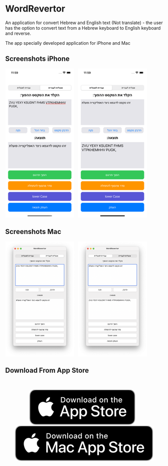 
WordRevertor
==========
An application for convert Hebrew and English text (Not translate) - the user has the option to convert text from a Hebrew keyboard to English keyboard and reverse.

The app specially developed application for iPhone and Mac

## Screenshots iPhone
  <p float="left">
    <img src="./Screenshot/iPhone/0.png" width="220" />&nbsp;&nbsp;
  <img src="./Screenshot/iPhone/1.png" width="220" />&nbsp;&nbsp;
</p>

## Screenshots Mac
  <p float="left">
    <img src="./Screenshot/Mac/0.png" width="220" />&nbsp;&nbsp;
  <img src="./Screenshot/Mac/1.png" width="220" />&nbsp;&nbsp;
</p>

## Download From App Store
<br>
<p align="center">
<a href="https://apps.apple.com/il/app/wordrevertor-%D7%AA%D7%A8%D7%92%D7%95%D7%9D-%D7%94%D7%A4%D7%95%D7%9A/id6444360564"><img src="./Screenshot/Download_App_Store.jpg"></a>
&nbsp;&nbsp;
<a href="https://apps.apple.com/il/app/wordrevertor-%D7%AA%D7%A8%D7%92%D7%95%D7%9D-%D7%94%D7%A4%D7%95%D7%9A/id6444360564"><img src="./Screenshot/Download_Mac_App_Store.jpg"></a>
</p>
